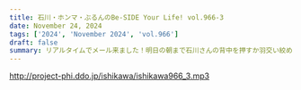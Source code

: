 ```yaml
---
title: 石川・ホンマ・ぶるんのBe-SIDE Your Life! vol.966-3
date: November 24, 2024
tags: ['2024', 'November 2024', 'vol.966']
draft: false
summary: リアルタイムでメール来ました！明日の朝まで石川さんの背中を押すか羽交い絞めにするかメール待ってます！
---
```


http://project-phi.ddo.jp/ishikawa/ishikawa966_3.mp3